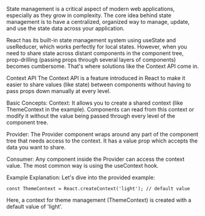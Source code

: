 State management is a critical aspect of modern web applications, especially as they grow in complexity. The core idea behind state management is to have a centralized, organized way to manage, update, and use the state data across your application.

React has its built-in state management system using useState and useReducer, which works perfectly for local states. However, when you need to share state across distant components in the component tree, prop-drilling (passing props through several layers of components) becomes cumbersome. That's where solutions like the Context API come in.

Context API
The Context API is a feature introduced in React to make it easier to share values (like state) between components without having to pass props down manually at every level.

Basic Concepts:
Context: It allows you to create a shared context (like ThemeContext in the example). Components can read from this context or modify it without the value being passed through every level of the component tree.

Provider: The Provider component wraps around any part of the component tree that needs access to the context. It has a value prop which accepts the data you want to share.

Consumer: Any component inside the Provider can access the context value. The most common way is using the useContext hook.


Example Explanation:
Let's dive into the provided example:

    const ThemeContext = React.createContext('light'); // default value

Here, a context for theme management (ThemeContext) is created with a default value of 'light'.

